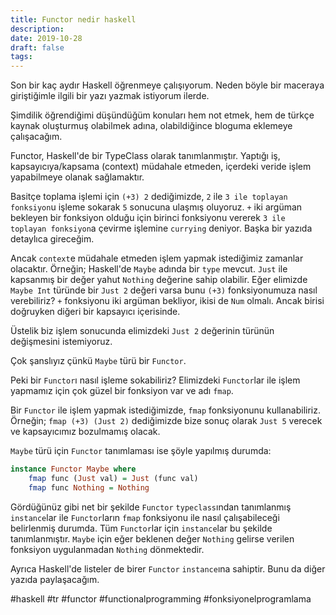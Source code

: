 ```yaml
---
title: Functor nedir haskell
description:
date: 2019-10-28 
draft: false
tags:  
---
```



Son bir kaç aydır Haskell öğrenmeye çalışıyorum. Neden böyle bir maceraya giriştiğimle ilgili bir yazı yazmak istiyorum ilerde. 

Şimdilik öğrendiğimi düşündüğüm konuları hem not etmek, hem de türkçe kaynak oluşturmuş olabilmek adına, olabildiğince bloguma eklemeye çalışacağım.
<!--more-->
Functor, Haskell'de bir TypeClass olarak tanımlanmıştır. Yaptığı iş, kapsayıcıya/kapsama (context) müdahale etmeden, içerdeki veride işlem yapabilmeye olanak sağlamaktır.

Basitçe toplama işlemi için `(+3) 2` dediğimizde, `2` ile `3 ile toplayan fonksiyon`u işleme sokarak `5` sonucuna ulaşmış oluyoruz. `+` iki argüman bekleyen bir fonksiyon olduğu için birinci fonksiyonu vererek `3 ile toplayan fonksiyon`a çevirme işlemine `currying` deniyor. Başka bir yazıda detaylıca gireceğim.

Ancak `context`e müdahale etmeden işlem yapmak istediğimiz zamanlar olacaktır. Örneğin; Haskell'de `Maybe` adında bir `type` mevcut. `Just` ile kapsanmış bir değer yahut `Nothing` değerine sahip olabilir. Eğer elimizde `Maybe Int` türünde bir `Just 2` değeri varsa bunu `(+3)` fonksiyonumuza nasıl verebiliriz? `+` fonksiyonu iki argüman bekliyor, ikisi de `Num` olmalı. Ancak birisi doğruyken diğeri bir kapsayıcı içerisinde.

Üstelik biz işlem sonucunda elimizdeki `Just 2` değerinin türünün değişmesini istemiyoruz. 

Çok şanslıyız çünkü `Maybe` türü bir `Functor`. 

Peki bir `Functor`ı nasıl işleme sokabiliriz? Elimizdeki `Functor`lar ile işlem yapmamız için çok güzel bir fonksiyon var ve adı `fmap`. 

Bir `Functor` ile işlem yapmak istediğimizde, `fmap` fonksiyonunu kullanabiliriz. Örneğin; `fmap (+3) (Just 2)` dediğimizde bize sonuç olarak `Just 5` verecek ve kapsayıcımız bozulmamış olacak.


`Maybe` türü için `Functor` tanımlaması ise şöyle yapılmış durumda: 

```haskell
instance Functor Maybe where
    fmap func (Just val) = Just (func val)
    fmap func Nothing = Nothing
```

Gördüğünüz gibi net bir şekilde `Functor`  `typeclass`ından tanımlanmış `instance`lar ile `Functor`ların `fmap` fonksiyonu ile nasıl çalışabileceği belirlenmiş durumda. Tüm `Functor`lar için `instance`lar bu şekilde tanımlanmıştır. `Maybe` için eğer beklenen değer `Nothing` gelirse verilen fonksiyon uygulanmadan `Nothing` dönmektedir.

Ayrıca Haskell'de listeler de birer `Functor` `instance`ına sahiptir. Bunu da diğer yazıda paylaşacağım.

#haskell #tr #functor #functionalprogramming #fonksiyonelprogramlama


